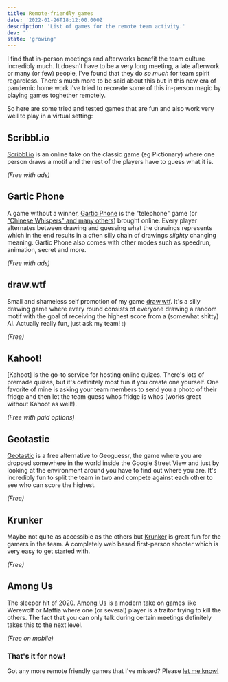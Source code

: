 ```yaml
---
title: Remote-friendly games
date: '2022-01-26T18:12:00.000Z'
description: 'List of games for the remote team activity.'
dev: ''
state: 'growing'
---
```


I find that in-person meetings and afterworks benefit the team culture incredibly much. It doesn't have to be a very long meeting, a late afterwork or many (or few) people, I've found that they do _so much_ for team spirit regardless. There's much more to be said about this but in this new era of pandemic home work I've tried to recreate some of this in-person magic by playing games toghether remotely.

So here are some tried and tested games that are fun and also work very well to play in a virtual setting:

## Scribbl.io

[Scribbl.io](https://scribbl.io) is an online take on the classic game (eg Pictionary) where one person draws a motif and the rest of the players have to guess what it is.

_(Free with ads)_

## Gartic Phone

A game without a winner, [Gartic Phone](https://garticphone.com) is the "telephone" game (or ["Chinese Whispers" and many others](https://en.wikipedia.org/wiki/Chinese_whispers)) brought online. Every player alternates between drawing and guessing what the drawings represents which in the end results in a often silly chain of drawings _slighty_ changing meaning. Gartic Phone also comes with other modes such as speedrun, animation, secret and more.

_(Free with ads)_

## draw.wtf

Small and shameless self promotion of my game [draw.wtf](https://draw.wtf). It's a silly drawing game where every round consists of everyone drawing a random motif with the goal of receiving the highest score from a (somewhat shitty) AI. Actually really fun, just ask my team! :)

_(Free)_

## Kahoot!

[Kahoot] is the go-to service for hosting online quizes. There's lots of premade quizes, but it's definitely most fun if you create one yourself. One favorite of mine is asking your team members to send you a photo of their fridge and then let the team guess whos fridge is whos (works great without Kahoot as well!).

_(Free with paid options)_

## Geotastic

[Geotastic](https://geotastic.net) is a free alternative to Geoguessr, the game where you are dropped somewhere in the world inside the Google Street View and just by looking at the environment around you have to find out where you are. It's incredibly fun to split the team in two and compete against each other to see who can score the highest.

_(Free)_

## Krunker

Maybe not quite as accessible as the others but [Krunker](https://krunker.io) is great fun for the gamers in the team. A completely web based first-person shooter which is very easy to get started with.

_(Free)_

## Among Us

The sleeper hit of 2020. [Among Us](https://www.innersloth.com/games/among-us/) is a modern take on games like Werewolf or Maffia where one (or several) player is a traitor trying to kill the others. The fact that you can only talk during certain meetings definitely takes this to the next level.

_(Free on mobile)_

### That's it for now!

Got any more remote friendly games that I've missed? Please [let me know!](https://twitter.com/awnton)
